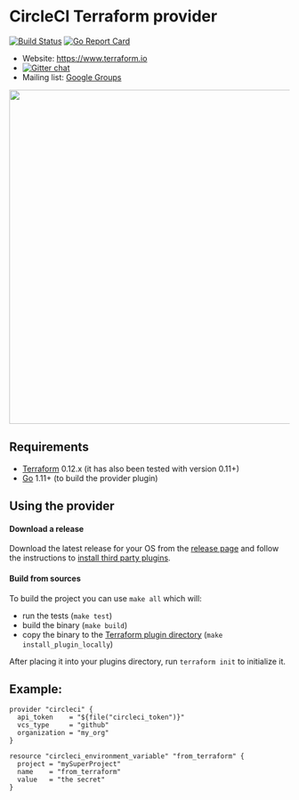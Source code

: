 # CircleCI Terraform provider

[![Build Status](https://circleci.com/gh/mrolla/terraform-provider-circleci.svg?style=shield)](https://circleci.com/gh/mrolla/terraform-provider-circleci.svg?style=shield) [![Go Report Card](https://goreportcard.com/badge/github.com/mrolla/terraform-provider-circleci)](https://goreportcard.com/badge/github.com/mrolla/terraform-provider-circleci)

- Website: https://www.terraform.io
- [![Gitter chat](https://badges.gitter.im/hashicorp-terraform/Lobby.png)](https://gitter.im/hashicorp-terraform/Lobby)
- Mailing list: [Google Groups](http://groups.google.com/group/terraform-tool)

<img src="https://cdn.rawgit.com/hashicorp/terraform-website/master/content/source/assets/images/logo-hashicorp.svg" width="600px">

## Requirements

- [Terraform][terraform] 0.12.x (it has also been tested with version 0.11+)
- [Go][go] 1.11+ (to build the provider plugin)

## Using the provider

#### Download a release
Download the latest release for your OS from the [release page][release page]
and follow the instructions to [install third party plugins][third party plugins].

#### Build from sources
To build the project you can use `make all` which will:
- run the tests (`make test`)
- build the binary (`make build`)
- copy the binary to the [Terraform plugin directory][third party plugins] (`make install_plugin_locally`)

After placing it into your plugins directory, run `terraform init` to initialize it.

## Example:

```hcl
provider "circleci" {
  api_token    = "${file("circleci_token")}"
  vcs_type     = "github"
  organization = "my_org"
}

resource "circleci_environment_variable" "from_terraform" {
  project = "mySuperProject"
  name    = "from_terraform"
  value   = "the secret"
}
```

[install plugin]: https://www.terraform.io/docs/plugins/basics.html#installing-a-plugin
[third party plugins]: https://www.terraform.io/docs/configuration/providers.html#third-party-plugins
[terraform]: https://www.terraform.io/downloads.html
[go]: https://golang.org/doc/install
[release page]: https://github.com/mrolla/terraform-provider-circleci/releases
